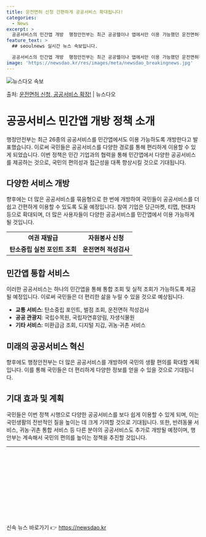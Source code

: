 ```yaml
---
title: 운전면허 신청 간편하게 공공서비스 확대됩니다!
categories:
  - News
excerpt: >
  공공서비스의 민간앱 개방  행정안전부는 최근 공공웹이나 앱에서만 이용 가능했던 운전면허적성검사, 탄소중립 실…
feature_text: >
  ## seoulnews 실시간 뉴스 속보입니다.

  공공서비스의 민간앱 개방  행정안전부는 최근 공공웹이나 앱에서만 이용 가능했던 운전면허적성검사, 탄소중립 실…
image: 'https://newsdao.kr/res/images/meta/newsdao_breakingnews.jpg'
---
```


![뉴스다오 속보](https://newsdao.kr/res/images/meta/newsdao_breakingnews.jpg)

<p>출처: <a href="https://newsdao.kr/4452" rel="dofollow">운전면허 신청, 공공서비스 확장!</a> | 뉴스다오</p>

<h1>공공서비스 민간앱 개방 정책 소개</h1>
<p data-ke-size="size16">행정안전부는 최근 26종의 공공서비스를 민간앱에서도 이용 가능하도록 개방한다고 발표했습니다. 이로써 국민들은 공공서비스를 다양한 경로를 통해 편리하게 이용할 수 있게 되었습니다. 이번 정책은 민간 기업과의 협력을 통해 민간앱에서 다양한 공공서비스를 제공하는 것으로, 국민의 편의성과 접근성을 대폭 향상시킬 것으로 기대됩니다.</p>

<h2 data-ke-size="size26">다양한 서비스 개방</h2>
<p data-ke-size="size16">향후에는 더 많은 공공서비스를 묶음형으로 한 번에 개방하여 국민들이 공공서비스를 더 쉽고 간편하게 이용할 수 있도록 도울 예정입니다. 참여 기업은 당근마켓, 티맵, 현대차 등으로 확대되며, 더 많은 사용자들이 다양한 공공서비스를 민간앱에서 이용 가능하게 될 것입니다.</p>

<table>
	<tr>
		<td style="text-align: center; height: 17px;"><b>여권 재발급</b></td>
		<td style="text-align: center; height: 17px;"><b>자원봉사 신청</b></td>
	</tr>
	<tr>
		<td style="text-align: center; height: 17px;"><b>탄소중립 실천 포인트 조회</b></td>
		<td style="text-align: center; height: 17px;"><b>운전면허 적성검사</b></td>
	</tr>
</table>

<h2 data-ke-size="size26">민간앱 통합 서비스</h2>
<p data-ke-size="size16">이러한 공공서비스는 하나의 민간앱을 통해 통합 조회 및 실적 조회가 가능하도록 제공될 예정입니다. 이로써 국민들은 더 편리한 삶을 누릴 수 있을 것으로 예상됩니다.</p>

<ul>
	<li><b>교통 서비스</b>: 탄소중립 포인트, 벌점 조회, 운전면허 적성검사</li>
	<li><b>공공 관광지</b>: 국립수목원, 국립자연휴양림, 자생식물원</li>
	<li><b>기타 서비스</b>: 미환급금 조회, 디지털 지갑, 귀농·귀촌 서비스</li>
</ul>

<h2 data-ke-size="size26">미래의 공공서비스 혁신</h2>
<p data-ke-size="size16">향후에도 행정안전부는 더 많은 공공서비스를 개방하여 국민의 생활 편의를 확대할 계획입니다. 이를 통해 국민들은 더 편리하게 다양한 정보를 얻을 수 있을 것으로 기대됩니다.</p>

<h2 data-ke-size="size26">기대 효과 및 계획</h2>
<p data-ke-size="size16">국민들은 이번 정책 시행으로 다양한 공공서비스를 보다 쉽게 이용할 수 있게 되며, 이는 국민생활의 전반적인 질을 높이는 데 크게 기여할 것으로 기대됩니다. 또한, 반려동물 서비스, 귀농·귀촌 통합 서비스 등 다른 분야의 공공서비스도 추가로 개방될 예정이며, 행안부는 계속해서 국민의 편의를 높이는 정책을 추진할 것입니다. </p>

<hr>
<p data-ke-size="size16">&nbsp;</p>
<p data-ke-size="size16">&nbsp;</p>
<p data-ke-size="size16">&nbsp;</p>
<p data-ke-size="size16">&nbsp;</p>
<p data-ke-size="size16">&nbsp;</p>
<p data-ke-size="size16">&nbsp;</p> 

신속 뉴스 바로가기 👉 <a href="https://newsdao.kr" rel="dofollow">https://newsdao.kr</a>


